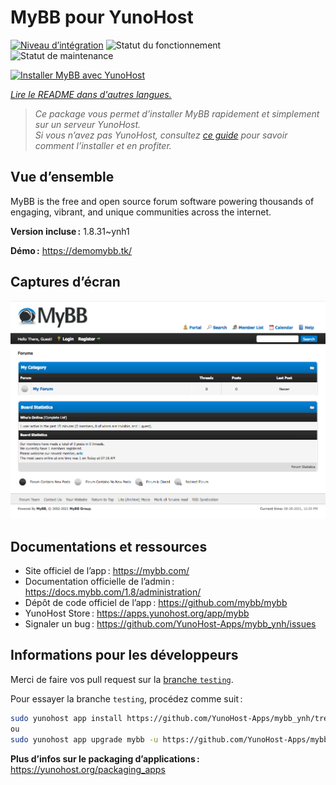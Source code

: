<!--
Nota bene : ce README est automatiquement généré par <https://github.com/YunoHost/apps/tree/master/tools/readme_generator>
Il NE doit PAS être modifié à la main.
-->

# MyBB pour YunoHost

[![Niveau d’intégration](https://dash.yunohost.org/integration/mybb.svg)](https://dash.yunohost.org/appci/app/mybb) ![Statut du fonctionnement](https://ci-apps.yunohost.org/ci/badges/mybb.status.svg) ![Statut de maintenance](https://ci-apps.yunohost.org/ci/badges/mybb.maintain.svg)

[![Installer MyBB avec YunoHost](https://install-app.yunohost.org/install-with-yunohost.svg)](https://install-app.yunohost.org/?app=mybb)

*[Lire le README dans d'autres langues.](./ALL_README.md)*

> *Ce package vous permet d’installer MyBB rapidement et simplement sur un serveur YunoHost.*  
> *Si vous n’avez pas YunoHost, consultez [ce guide](https://yunohost.org/install) pour savoir comment l’installer et en profiter.*

## Vue d’ensemble

MyBB is the free and open source forum software powering thousands of engaging, vibrant, and unique communities across the internet.

**Version incluse :** 1.8.31~ynh1

**Démo :** <https://demomybb.tk/>

## Captures d’écran

![Capture d’écran de MyBB](./doc/screenshots/screenshot.png)

## Documentations et ressources

- Site officiel de l’app : <https://mybb.com/>
- Documentation officielle de l’admin : <https://docs.mybb.com/1.8/administration/>
- Dépôt de code officiel de l’app : <https://github.com/mybb/mybb>
- YunoHost Store : <https://apps.yunohost.org/app/mybb>
- Signaler un bug : <https://github.com/YunoHost-Apps/mybb_ynh/issues>

## Informations pour les développeurs

Merci de faire vos pull request sur la [branche `testing`](https://github.com/YunoHost-Apps/mybb_ynh/tree/testing).

Pour essayer la branche `testing`, procédez comme suit :

```bash
sudo yunohost app install https://github.com/YunoHost-Apps/mybb_ynh/tree/testing --debug
ou
sudo yunohost app upgrade mybb -u https://github.com/YunoHost-Apps/mybb_ynh/tree/testing --debug
```

**Plus d’infos sur le packaging d’applications :** <https://yunohost.org/packaging_apps>
